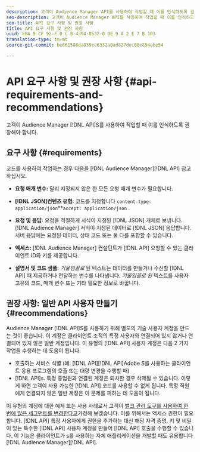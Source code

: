 ```yaml
---
description: 고객이 Audience Manager API를 사용하여 작업할 때 이를 인식하도록 권장해야 합니다.
seo-description: 고객이 Audience Manager API를 사용하여 작업할 때 이를 인식하도록 권장해야 합니다.
seo-title: API 요구 사항 및 권장 사항
title: API 요구 사항 및 권장 사항
uuid: EBA 9 CF 92-F 0 C 8-4394-8532-0 DE 9 A 2 E 7 B 103
translation-type: tm+mt
source-git-commit: be661580da839ce6332a0ad827dec08e854abe54

---
```



# API 요구 사항 및 권장 사항 {#api-requirements-and-recommendations}

고객이 Audience Manager [!DNL API]S를 사용하여 작업할 때 이를 인식하도록 권장해야 합니다.

## 요구 사항 {#requirements}

코드를 사용하여 작업하는 경우 다음을 [!DNL Audience Manager][!DNL API] 참고하십시오.

* **요청 매개 변수:** 달리 지정되지 않은 한 모든 요청 매개 변수가 필요합니다.
* **[!DNL JSON]컨텐츠 유형:** 코드를 지정합니다 `content-type: application/json`**`accept: application/json` .

* **요청 및 응답:** 요청을 적절하게 서식이 지정된 [!DNL JSON] 개체로 보냅니다. [!DNL Audience Manager] 서식이 지정된 데이터로 [!DNL JSON] 응답합니다. 서버 응답에는 요청된 데이터, 상태 코드 또는 둘 다를 포함할 수 있습니다.

* **액세스:** [!DNL Audience Manager] 컨설턴트가 [!DNL API] 요청할 수 있는 클라이언트 ID와 키를 제공합니다.

* **설명서 및 코드 샘플:** *기울임꼴로* 된 텍스트는 데이터를 만들거나 수신할 [!DNL API] 때 제공하거나 전달하는 변수를 나타냅니다. *기울임꼴로 된* 텍스트를 사용자 고유의 코드, 매개 변수 또는 기타 필요한 정보로 바꿉니다.

## 권장 사항: 일반 API 사용자 만들기 {#recommendations}

Audience Manager [!DNL API]S를 사용하기 위해 별도의 기술 사용자 계정을 만드는 것이 좋습니다. 이 계정은 클라이언트 조직의 특정 사용자와 연결되어 있지 않거나 연결되어 있지 않은 일반 계정입니다. 이 유형의 [!DNL API] 사용자 계정은 다음 2 가지 작업을 수행하는 데 도움이 됩니다.

* 호출하는 서비스 식별 (예: [!DNL API][!DNL API]Adobe S를 사용하는 클라이언트 응용 프로그램의 호출 또는 대량 변경을 수행할 때)
* [!DNL API]s. 특정 종업원과 연결된 계정은 퇴사한 경우 삭제될 수 있습니다. 이렇게 하면 고객이 사용 가능한 [!DNL API] 코드를 사용할 수 없게 됩니다. 특정 직원에게 연결되지 않은 일반 계정은 이 문제를 피하는 데 도움이 됩니다.

이 유형의 계정에 대한 예제 또는 사용 사례로서 고객이 [벌크 관리 도구를 사용하여 한 번에 많은 세그먼트를 변경한다고](https://docs.adobe.com/content/help/en/audience-manager/user-guide/reference/bult-management-tools/bulk-management-intro.html)가정해 보겠습니다. 이를 위해서는 액세스 권한이 필요합니다. [!DNL API] 특정 사용자에게 권한을 추가하는 대신 해당 자격 증명, 키 및 비밀이 있는 특수한 [!DNL API] 사용자 계정을 만들어 [!DNL API] 호출을 수행할 수 있습니다. 이 기능은 클라이언트가 s를 사용하는 자체 애플리케이션을 개발할 때도 유용합니다 [!DNL Audience Manager][!DNL API].
